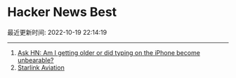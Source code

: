 # Hacker News Best

最近更新时间: 2022-10-19 22:14:19

--- 
1. [Ask HN: Am I getting older or did typing on the iPhone become unbearable?](https://news.ycombinator.com/item?id=33256168) 
2. [Starlink Aviation](https://www.starlink.com/aviation) 
